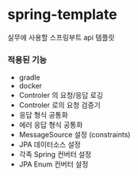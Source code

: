 # spring-template
실무에 사용할 스프링부트 api 템플릿

### 적용된 기능
* gradle
* docker
* Controler 의 요청/응답 로깅
* Controler 로의 요청 검증기
* 응답 형식 공통화
* 에러 응답 형식 공통화
* MessageSource 설정 (constraints)
* JPA 데이터소스 설정
* 각족 Spring 컨버터 설정
* JPA Enum 컨버터 설정
